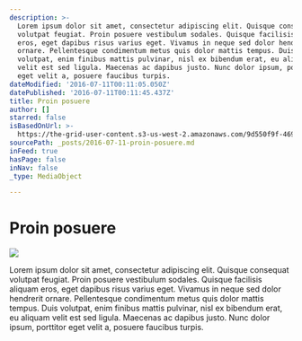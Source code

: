 ```yaml
---
description: >-
  Lorem ipsum dolor sit amet, consectetur adipiscing elit. Quisque consequat
  volutpat feugiat. Proin posuere vestibulum sodales. Quisque facilisis aliquam
  eros, eget dapibus risus varius eget. Vivamus in neque sed dolor hendrerit
  ornare. Pellentesque condimentum metus quis dolor mattis tempus. Duis
  volutpat, enim finibus mattis pulvinar, nisl ex bibendum erat, eu aliquam
  velit est sed ligula. Maecenas ac dapibus justo. Nunc dolor ipsum, porttitor
  eget velit a, posuere faucibus turpis.
dateModified: '2016-07-11T00:11:05.050Z'
datePublished: '2016-07-11T00:11:45.437Z'
title: Proin posuere
author: []
starred: false
isBasedOnUrl: >-
  https://the-grid-user-content.s3-us-west-2.amazonaws.com/9d550f9f-4693-4288-b9bc-ad1ed4fa9bd0.jpg
sourcePath: _posts/2016-07-11-proin-posuere.md
inFeed: true
hasPage: false
inNav: false
_type: MediaObject

---
```

# Proin posuere
![](https://the-grid-user-content.s3-us-west-2.amazonaws.com/9d550f9f-4693-4288-b9bc-ad1ed4fa9bd0.jpg)

Lorem ipsum dolor sit amet, consectetur adipiscing elit. Quisque consequat volutpat feugiat. Proin posuere vestibulum sodales. Quisque facilisis aliquam eros, eget dapibus risus varius eget. Vivamus in neque sed dolor hendrerit ornare. Pellentesque condimentum metus quis dolor mattis tempus. Duis volutpat, enim finibus mattis pulvinar, nisl ex bibendum erat, eu aliquam velit est sed ligula. Maecenas ac dapibus justo. Nunc dolor ipsum, porttitor eget velit a, posuere faucibus turpis.